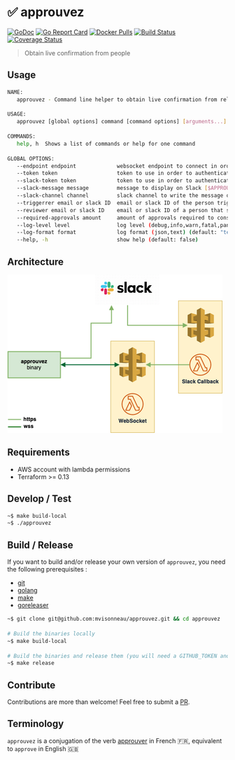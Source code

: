 # ✅ approuvez

[![GoDoc](https://godoc.org/github.com/mvisonneau/approuvez?status.svg)](https://godoc.org/github.com/mvisonneau/approuvez)
[![Go Report Card](https://goreportcard.com/badge/github.com/mvisonneau/approuvez)](https://goreportcard.com/report/github.com/mvisonneau/approuvez)
[![Docker Pulls](https://img.shields.io/docker/pulls/mvisonneau/approuvez.svg)](https://hub.docker.com/r/mvisonneau/approuvez/)
[![Build Status](https://github.com/mvisonneau/approuvez/workflows/test/badge.svg?branch=main)](https://github.com/mvisonneau/approuvez/actions)
[![Coverage Status](https://coveralls.io/repos/github/mvisonneau/approuvez/badge.svg?branch=master)](https://coveralls.io/github/mvisonneau/approuvez?branch=master)

> Obtain live confirmation from people

## Usage

```bash
NAME:
   approuvez - Command line helper to obtain live confirmation from relevant people

USAGE:
   approuvez [global options] command [command options] [arguments...]

COMMANDS:
   help, h  Shows a list of commands or help for one command

GLOBAL OPTIONS:
   --endpoint endpoint             websocket endpoint to connect in order to listen for events [$APPROUVEZ_ENDPOINT]
   --token token                   token to use in order to authenticate against the endpoint [$APPROUVEZ_TOKEN]
   --slack-token token             token to use in order to authenticate requests against slack [$APPROUVEZ_SLACK_TOKEN]
   --slack-message message         message to display on Slack [$APPROUVEZ_SLACK_MESSAGE]
   --slack-channel channel         slack channel to write the message onto [$APPROUVEZ_SLACK_CHANNEL]
   --triggerrer email or slack ID  email or slack ID of the person trigerring the message [$APPROUVEZ_TRIGGERRER]
   --reviewer email or slack ID    email or slack ID of a person that should review the message [$APPROUVEZ_REVIEWER]
   --required-approvals amount     amount of approvals required to consider it approved (default to all defined reviewers) (default: 0) [$APPROUVEZ_REQUIRED_APPROVALS]
   --log-level level               log level (debug,info,warn,fatal,panic) (default: "info") [$APPROUVEZ_LOG_LEVEL]
   --log-format format             log format (json,text) (default: "text") [$APPROUVEZ_LOG_FORMAT]
   --help, -h                      show help (default: false)
```

## Architecture

![approuvez_architecture](docs/images/approuvez_architecture.png)

## Requirements

- AWS account with lambda permissions
- Terraform >= 0.13

## Develop / Test

```bash
~$ make build-local
~$ ./approuvez
```

## Build / Release

If you want to build and/or release your own version of `approuvez`, you need the following prerequisites :

- [git](https://git-scm.com/)
- [golang](https://golang.org/)
- [make](https://www.gnu.org/software/make/)
- [goreleaser](https://goreleaser.com/)

```bash
~$ git clone git@github.com:mvisonneau/approuvez.git && cd approuvez

# Build the binaries locally
~$ make build-local

# Build the binaries and release them (you will need a GITHUB_TOKEN and to reconfigure .goreleaser.yml)
~$ make release
```

## Contribute

Contributions are more than welcome! Feel free to submit a [PR](https://github.com/mvisonneau/approuvez/pulls).

## Terminology

`approuvez` is a conjugation of the verb [approuver](https://www.larousse.fr/conjugaison/francais/approuver/518) in French 🇫🇷, equivalent to `approve` in English 🇬🇧
